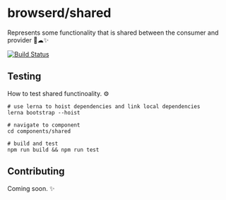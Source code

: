 # browserd/shared

Represents some functionality that is shared between the consumer and provider 🤕☁✨

[![Build Status](https://dev.azure.com/bengreenier/browserd/_apis/build/status/shared?branchName=master)](https://dev.azure.com/bengreenier/browserd/_build/latest?definitionId=12&branchName=master)


## Testing

How to test shared functinoality. ⚙

```
# use lerna to hoist dependencies and link local dependencies
lerna bootstrap --hoist

# navigate to component
cd components/shared

# build and test
npm run build && npm run test
```

## Contributing

Coming soon. ✨


